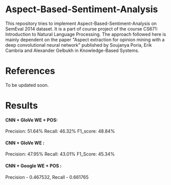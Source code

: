 # Aspect-Based-Sentiment-Analysis

This repository tries to implement Aspect-Based-Sentiment-Analysis on SemEval 2014 dataset. It is a part of course project of the course CS671: Introduction to Natural Language Processing. The approach followed here is mainly dependent on the paper "Aspect extraction for opinion mining with a deep convolutional neural network" published by Soujanya Poria, Erik Cambria and Alexander Gelbukh in Knowledge-Based Systems.

# References

To be updated soon.

# Results
#### CNN + GloVe WE + POS:

Precision: 51.64% Recall: 46.32% F1_score: 48.84% 

#### CNN + GloVe WE :

Precision: 47.95% Recall: 43.01% F1_Score: 45.34% 

#### CNN + Google WE + POS :

Precision - 0.467532, Recall - 0.661765
